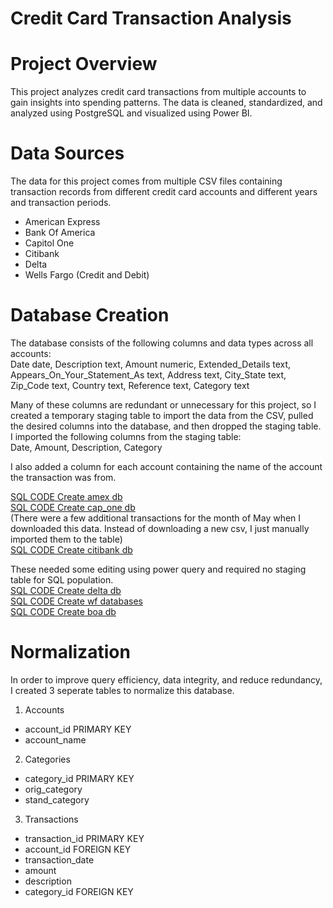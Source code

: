 # Credit Card Transaction Analysis

# Project Overview
This project analyzes credit card transactions from multiple accounts to gain insights into spending patterns. The data is cleaned, standardized, and analyzed using PostgreSQL and visualized using Power BI.

# Data Sources
The data for this project comes from multiple CSV files containing transaction records from different credit card accounts and different years and transaction periods. <br>

* American Express
* Bank Of America
* Capitol One
* Citibank
* Delta
* Wells Fargo (Credit and Debit)

# Database Creation
The database consists of the following columns and data types across all accounts: <br>
Date date,
Description text,
Amount numeric,
Extended_Details text,
Appears_On_Your_Statement_As text,
Address text,
City_State text,
Zip_Code text,
Country text,
Reference text,
Category text <br>

Many of these columns are redundant or unnecessary for this project, so I created a temporary staging table to import the data from the CSV, pulled the desired columns into the database, and then dropped the staging table. I imported the following columns from the staging table: <br>
Date,
Amount,
Description,
Category <br>

I also added a column for each account containing the name of the account the transaction was from. <br>

[SQL CODE Create amex db](https://github.com/aklesitz/financial_db_creation/blob/main/create_amex_db.sql) <br>
[SQL CODE Create cap_one db](https://github.com/aklesitz/financial_db_creation/blob/main/create_cap_one_db.sql) <br>
(There were a few additional transactions for the month of May when I downloaded this data. Instead of downloading a new csv, I just manually imported them to the table) <br>
[SQL CODE Create citibank db](https://github.com/aklesitz/financial_db_creation/blob/main/create_citibank_db.sql) <br>

These needed some editing using power query and required no staging table for SQL population. <br>
[SQL CODE Create delta db](https://github.com/aklesitz/financial_db_creation/blob/main/create_delta_db.sql) <br>
[SQL CODE Create wf databases](https://github.com/aklesitz/financial_db_creation/blob/main/create_wf_dbs.sql) <br>
[SQL CODE Create boa db](https://github.com/aklesitz/financial_db_creation/blob/main/create_boa_db.sql) <br>

# Normalization
In order to improve query efficiency, data integrity, and reduce redundancy, I created 3 seperate tables to normalize this database. <br>
1. Accounts
* account_id PRIMARY KEY
* account_name
2. Categories
* category_id PRIMARY KEY
* orig_category
* stand_category
3. Transactions
* transaction_id PRIMARY KEY
* account_id FOREIGN KEY
* transaction_date
* amount
* description
* category_id FOREIGN KEY